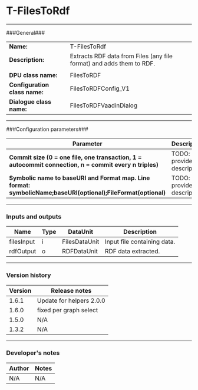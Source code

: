 # T-FilesToRdf #
----------

###General###

|                              |                                                               |
|------------------------------|---------------------------------------------------------------|
|**Name:**                     |T-FilesToRdf                                              |
|**Description:**              |Extracts RDF data from Files (any file format) and adds them to RDF. |
|                              |                                                               |
|**DPU class name:**           |FilesToRDF     | 
|**Configuration class name:** |FilesToRDFConfig_V1                           |
|**Dialogue class name:**      |FilesToRDFVaadinDialog | 

***

###Configuration parameters###


|Parameter                        |Description                             |                                                        
|---------------------------------|----------------------------------------|
|**Commit size (0 = one file, one transaction, 1 = autocommit connection, n = commit every n triples)** |TODO: provide description  |
|**Symbolic name to baseURI and Format map. Line format: symbolicName;baseURI(optional);FileFormat(optional)** |TODO: provide description |

***

### Inputs and outputs ###

|Name                |Type       |DataUnit                         |Description                        |
|--------------------|-----------|---------------------------------|-----------------------------------|
|filesInput |i |FilesDataUnit  |Input file containing data.   |
|rdfOutput|o |RDFDataUnit  |RDF data extracted. | 

***

### Version history ###

|Version            |Release notes                                   |
|-------------------|------------------------------------------------|
|1.6.1              |Update for helpers 2.0.0                        |
|1.6.0              |fixed per graph select                          |
|1.5.0              |N/A                                             |
|1.3.2              |N/A                                             |


***

### Developer's notes ###

|Author            |Notes                 |
|------------------|----------------------|
|N/A               |N/A                   | 

